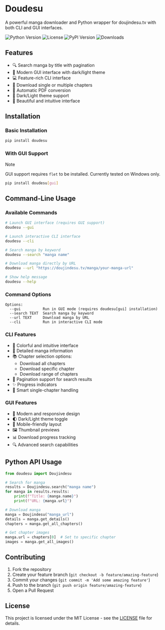 # Doudesu

A powerful manga downloader and Python wrapper for doujindesu.tv with both CLI and GUI interfaces.

![Python Version](https://img.shields.io/pypi/pyversions/doudesu)
![License](https://img.shields.io/pypi/l/doudesu)
![PyPI Version](https://img.shields.io/pypi/v/doudesu)
![Downloads](https://img.shields.io/pypi/dm/doudesu)

## Features

- 🔍 Search manga by title with pagination
- 📱 Modern GUI interface with dark/light theme
- 💻 Feature-rich CLI interface
- 📖 Download single or multiple chapters
- 📑 Automatic PDF conversion
- 🌙 Dark/Light theme support
- 🎨 Beautiful and intuitive interface

## Installation

### Basic Installation
```bash
pip install doudesu
```

### With GUI Support
> [!NOTE]
> GUI support requires `flet` to be installed.
> Currently tested on Windows only.
```bash
pip install doudesu[gui]
```

## Command-Line Usage

### Available Commands
```bash
# Launch GUI interface (requires GUI support)
doudesu --gui

# Launch interactive CLI interface
doudesu --cli

# Search manga by keyword
doudesu --search "manga name"

# Download manga directly by URL
doudesu --url "https://doujindesu.tv/manga/your-manga-url"

# Show help message
doudesu --help
```

### Command Options
```
Options:
  --gui          Run in GUI mode (requires doudesu[gui] installation)
  --search TEXT  Search manga by keyword
  --url TEXT     Download manga by URL
  --cli          Run in interactive CLI mode
```

### CLI Features

- 🎨 Colorful and intuitive interface
- 📄 Detailed manga information
- 📚 Chapter selection options:
  - Download all chapters
  - Download specific chapter
  - Download range of chapters
- 🔄 Pagination support for search results
- ✨ Progress indicators
- 🎯 Smart single-chapter handling

### GUI Features

- 🎨 Modern and responsive design
- 🌓 Dark/Light theme toggle
- 📱 Mobile-friendly layout
- 🖼️ Thumbnail previews
- 📊 Download progress tracking
- 🔍 Advanced search capabilities

## Python API Usage

```python
from doudesu import Doujindesu

# Search for manga
results = Doujindesu.search("manga name")
for manga in results.results:
    print(f"Title: {manga.name}")
    print(f"URL: {manga.url}")

# Download manga
manga = Doujindesu("manga_url")
details = manga.get_details()
chapters = manga.get_all_chapters()

# Get chapter images
manga.url = chapters[0]  # Set to specific chapter
images = manga.get_all_images()
```

## Contributing

1. Fork the repository
2. Create your feature branch (`git checkout -b feature/amazing-feature`)
3. Commit your changes (`git commit -m 'Add some amazing feature'`)
4. Push to the branch (`git push origin feature/amazing-feature`)
5. Open a Pull Request

## License

This project is licensed under the MIT License - see the [LICENSE](LICENSE) file for details.
